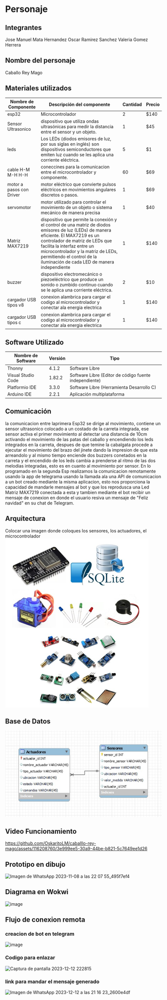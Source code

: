 # Personaje
## Integrantes
Jose Manuel Mata Hernandez
Oscar Ramirez Sanchez
Valeria Gomez Herrera
## Nombre del personaje
Caballo Rey Mago
## Materiales utilizados
| Nombre de Componente   | Descripción del componente | Cantidad | Precio |
|------------------------|-----------------------------|----------|--------|
| esp32                  | Microcontrolador           | 2        | $140    |
| Sensor Ultrasonico           |  dispositivo que utiliza ondas ultrasónicas para medir la distancia entre el sensor y un objeto.| 1        | $45    |
| leds         | Los LEDs (diodos emisores de luz, por sus siglas en inglés) son dispositivos semiconductores que emiten luz cuando se les aplica una corriente eléctrica.| 5       | $1    |
| cable H-M M-H H-H                  | coneccines para la comunicacion entre el microcontrolador y componente.|   60     | $69    |
| motor a pasos con Driver                | motor eléctrico que convierte pulsos eléctricos en movimientos angulares discretos o pasos.| 1       | $69   |
| servomotor | motor utilizado para controlar el movimiento de un objeto o sistema mecánico de manera precisa| 1       | $40   |
| Matriz MAX7219| dispositivo que permite la conexión y el control de una matriz de diodos emisores de luz (LEDs) de manera eficiente. El MAX7219 es un controlador de matriz de LEDs que facilita la interfaz entre un microcontrolador y la matriz de LEDs, permitiendo el control de la iluminación de cada LED de manera independiente | 1        | $140    |
| buzzer| dispositivo electromecánico o piezoeléctrico que produce un sonido o zumbido continuo cuando se le aplica una corriente eléctrica.|   2  | $10    |
| cargador USB tipos v8 | conexion alambrica para cargar el codigo al microcontrolador y conectar ala energia electrica   | 1        | $140    |
| cargador USB tipos c | conexion alambrica para cargar el codigo al microcontrolador y conectar ala energia electrica   | 1        | $140    |



 ## Software Utilizado
|Nombre de Software|Versión|Tipo|
|--|--|--|
|Thonny|4.1.2|Software Libre|
|Visual Studio Code|1.82.2|Software Libre (Editor de código fuente independiente)|
|Platformio IDE|3.3.0|Software Libre (Herramienta Desarrollo C)|
|Arduino IDE|2.2.1|Aplicación multiplataforma|


## Comunicación
la comunicacion entre laprimera Esp32 se dirige al movimiento, contiene un sensor ultrasonico colocado a un costado de la carreta integrada, ese sensor activa el primer movimiento al detectar una distancia de 10cm activando el movimiento de las patas del caballo y encendiendo los leds integrados en la carreta, despues de que temine la cabalgata procede a ejecutar el movimiento del brazo del jinete dando la impresion de que esta arreandolo y al mismo tiempo enciende dos buzzers conetados en la carreta y el encendido de los leds cambia a prenderse al ritmo de las dos melodias integradas, esto es en cuanto al movimiento por sensor.
En lo programado en la segunda Esp realizamos la comunicacion remotamente usando la app de telegrama usando la llamada ala una API de comunicacion a un bot creado mediante la misma aplicacion, esto nos proporciona la capacidad de mandarle mensajes al bot y que los reprodusca una Led Matriz MAX7219 conectada a esta y tambien mediante el bot recibir un mensaje de conexion en donde el usuario resiva un mensaje de "Feliz navidad" en su chat de Telegram.
## Arquitectura
Colocar una imagen donde coloques los sensores, los actuadores, el microcontrolador
![Imagen de los componentes, la arquitectura](https://github.com/RamiroHerreraX/Personaje/blob/main/imagenes/Arquitectura.jpg?raw=true)

## Base de Datos
![Imagen del modelo relacional de la base de datos](https://github.com/RamiroHerreraX/Personaje/blob/main/imagenes/Modelo%20Relacional%20BD.jpg?raw=true)

## Video Funcionamiento

https://github.com/OskaritoLM/caballlo-rey-mago/assets/116208760/3e999ee5-30a9-44be-b821-5c7649ee1d26


## Prototipo en dibujo
![Imagen de WhatsApp 2023-11-08 a las 22 07 55_495f7ef4](https://github.com/18Manu/Personaje/assets/116208760/d20bba6b-53a1-44a6-b7f2-bc16c7301c58)


## Diagrama en Wokwi
![image](https://github.com/OskaritoLM/caballlo-rey-mago/assets/116208760/7b31bd00-4875-4e54-883b-53685c4a57b0)


## Flujo de conexion remota
### creacion de bot en telegram
![image](https://github.com/OskaritoLM/caballlo-rey-mago/assets/116208760/1d5e96b7-9179-45e8-8b91-a14a67ef500a)

### Codigo para enlazar 
![Captura de pantalla 2023-12-12 222815](https://github.com/OskaritoLM/caballlo-rey-mago/assets/116208760/557a354a-9e1b-4bd8-ab05-b4dafac54546)

### link para mandar el mensaje generado 
![Imagen de WhatsApp 2023-12-12 a las 21 16 23_2600e4df](https://github.com/OskaritoLM/caballlo-rey-mago/assets/116208760/01443951-accd-4f65-a085-f32eb70cdf2b)
